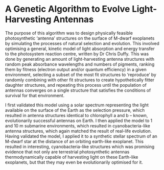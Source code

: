 # A Genetic Algorithm to Evolve Light-Harvesting Antennas

The purpose of this algorithm was to design physically feasible photosynthetic ‘antenna’ structures on the surface of M-dwarf exoplanets by simulating the processes of natural selection and evolution. 
This involved optimising a general, kinetic model of light absorption and energy transfer to the photosystem reaction centre, written by Dr Chris Duffy. This was done by generating an amount of light-harvesting antenna structures with random peak absorbance wavelengths and numbers of pigments, ranking them by fitness (electron output and/or quantum efficiency) in a given environment, selecting a subset of the most fit structures to ‘reproduce’ by randomly combining with other fit structures to create hypothetically fitter daughter structures, and repeating this process until the population of antennas converges on a single structure that satisfies the conditions of survival for that environment.



I first validated this model using a solar spectrum representing the light available on the surface of the Earth as the selection pressure, which resulted in antenna structures identical to chlorophyll a and b – known, evolutionarily successful antennas on Earth. I then applied the model to 1 and 10 m submarine environments, which resulted in cyanobacteria-like antenna structures, which again matched the result of real-life evolution. Having validated the model, I applied it to a synthetic stellar spectrum of an M-dwarf star at the distance of an orbiting earth-like exoplanet. This resulted in interesting, cyanobacteria-like structures which was promising evidence that not only are terrestrial photosynthetic antennas thermodynamically capable of harvesting light on these Earth-like exoplanets, but that they may even be evolutionarily optimised for it.
